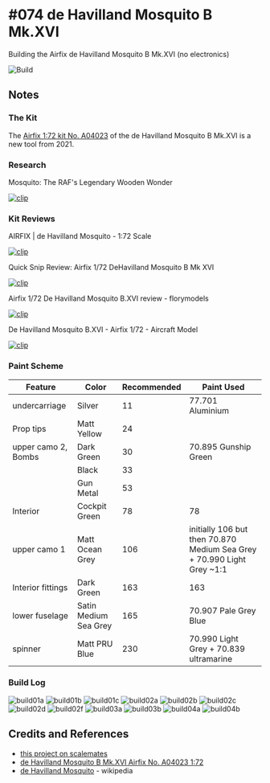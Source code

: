 # #074 de Havilland Mosquito B Mk.XVI

Building the Airfix de Havilland Mosquito B Mk.XVI (no electronics)

![Build](./assets/Mosquito_build.jpg?raw=true)

## Notes

### The Kit

The [Airfix 1:72 kit No. A04023](https://www.scalemates.com/kits/airfix-a04023-havilland-mosquito-b-mkxvi--1324974)
of the de Havilland Mosquito B Mk.XVI is a new tool from 2021.

### Research

Mosquito: The RAF's Legendary Wooden Wonder

[![clip](https://img.youtube.com/vi/Z5gWrdcxc_4/0.jpg)](https://www.youtube.com/watch?v=Z5gWrdcxc_4)

### Kit Reviews

AIRFIX | de Havilland Mosquito - 1:72 Scale

[![clip](https://img.youtube.com/vi/GigldyHXE6E/0.jpg)](https://www.youtube.com/watch?v=GigldyHXE6E)

Quick Snip Review: Airfix 1/72 DeHavilland Mosquito B Mk XVI

[![clip](https://img.youtube.com/vi/5hh-VfGB4Q8/0.jpg)](https://www.youtube.com/watch?v=5hh-VfGB4Q8)

Airfix 1/72 De Havilland Mosquito B.XVI review - florymodels

[![clip](https://img.youtube.com/vi/vfmsFzdClJE/0.jpg)](https://www.youtube.com/watch?v=vfmsFzdClJE)

De Havilland Mosquito B.XVI - Airfix 1/72 - Aircraft Model

[![clip](https://img.youtube.com/vi/iRsc73Cvsj4/0.jpg)](https://www.youtube.com/watch?v=iRsc73Cvsj4)

### Paint Scheme

| Feature               | Color                 | Recommended | Paint Used                              |
|-----------------------|-----------------------|-------------|-----------------------------------------|
| undercarriage         | Silver                | 11          | 77.701 Aluminium                        |
| Prop tips             | Matt Yellow           | 24          |                                         |
| upper camo 2, Bombs   | Dark Green            | 30          | 70.895 Gunship Green                                      |
|                       | Black                 | 33          |                                         |
|                       | Gun Metal             | 53          |                                         |
| Interior              | Cockpit Green         | 78          | 78                                      |
| upper camo 1          | Matt Ocean Grey       | 106         | initially 106 but then 70.870 Medium Sea Grey + 70.990 Light Grey ~1:1 |
| Interior fittings     | Dark Green            | 163         | 163                                     |
| lower fuselage        | Satin Medium Sea Grey | 165         | 70.907 Pale Grey Blue                   |
| spinner               | Matt PRU Blue         | 230         | 70.990 Light Grey + 70.839 ultramarine  |

### Build Log

![build01a](./assets/build01a.jpg?raw=true)
![build01b](./assets/build01b.jpg?raw=true)
![build01c](./assets/build01c.jpg?raw=true)
![build02a](./assets/build02a.jpg?raw=true)
![build02b](./assets/build02b.jpg?raw=true)
![build02c](./assets/build02c.jpg?raw=true)
![build02d](./assets/build02d.jpg?raw=true)
![build02f](./assets/build02f.jpg?raw=true)
![build03a](./assets/build03a.jpg?raw=true)
![build03b](./assets/build03b.jpg?raw=true)
![build04a](./assets/build04a.jpg?raw=true)
![build04b](./assets/build04b.jpg?raw=true)

## Credits and References

* [this project on scalemates](https://www.scalemates.com/profiles/mate.php?id=74137&p=projects&project=135584)
* [de Havilland Mosquito B Mk.XVI Airfix No. A04023 1:72](https://www.scalemates.com/kits/airfix-a04023-havilland-mosquito-b-mkxvi--1324974)
* [de Havilland Mosquito](https://en.wikipedia.org/wiki/De_Havilland_Mosquito) - wikipedia
